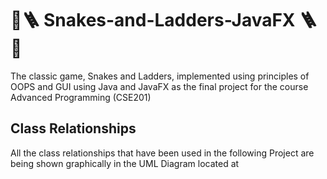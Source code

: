 # 🐍🪜 Snakes-and-Ladders-JavaFX 🪜🐍
The classic game, Snakes and Ladders, implemented using principles of OOPS and GUI using Java and JavaFX as the final project for the course Advanced Programming (CSE201)

## Class Relationships
All the class relationships that have been used in the following Project are being shown graphically in the UML Diagram located at
